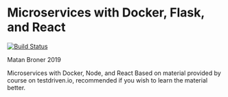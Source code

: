 # Microservices with Docker, Flask, and React

[![Build Status](https://travis-ci.com/matanbroner/MicroservicesPractice.svg?branch=master)](https://travis-ci.com/matanbroner/MicroservicesPractice)

Matan Broner 2019

Microservices with Docker, Node, and React
Based on material provided by course on testdriven.io, recommended if you wish to learn the material better.